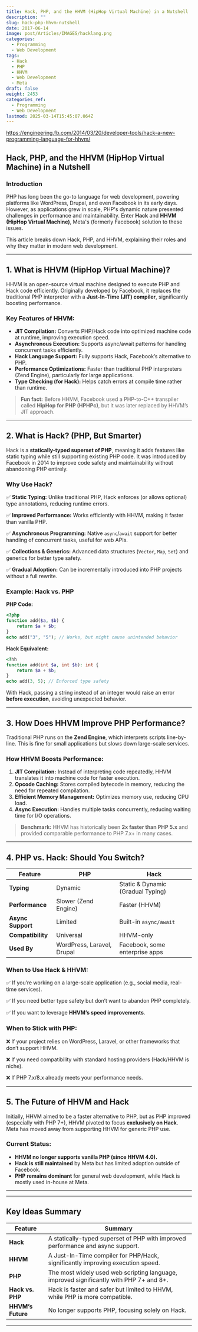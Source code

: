 ```yaml
---
title: Hack, PHP, and the HHVM (HipHop Virtual Machine) in a Nutshell
description: ""
slug: hack-php-hhvm-nutshell
date: 2017-06-14
image: post/Articles/IMAGES/hacklang.png
categories:
  - Programming
  - Web Development
tags:
  - Hack
  - PHP
  - HHVM
  - Web Development
  - Meta
draft: false
weight: 2453
categories_ref:
  - Programming
  - Web Development
lastmod: 2025-03-14T15:45:07.064Z
---
```

https://engineering.fb.com/2014/03/20/developer-tools/hack-a-new-programming-language-for-hhvm/

## **Hack, PHP, and the HHVM (HipHop Virtual Machine) in a Nutshell**

### **Introduction**

PHP has long been the go-to language for web development, powering platforms like WordPress, Drupal, and even Facebook in its early days. However, as applications grew in scale, PHP's dynamic nature presented challenges in performance and maintainability. Enter **Hack** and **HHVM (HipHop Virtual Machine)**, Meta's (formerly Facebook) solution to these issues.

This article breaks down Hack, PHP, and HHVM, explaining their roles and why they matter in modern web development.

***

## **1. What is HHVM (HipHop Virtual Machine)?**

HHVM is an open-source virtual machine designed to execute PHP and Hack code efficiently. Originally developed by Facebook, it replaces the traditional PHP interpreter with a **Just-In-Time (JIT) compiler**, significantly boosting performance.

### **Key Features of HHVM:**

* **JIT Compilation:** Converts PHP/Hack code into optimized machine code at runtime, improving execution speed.
* **Asynchronous Execution:** Supports async/await patterns for handling concurrent tasks efficiently.
* **Hack Language Support:** Fully supports Hack, Facebook’s alternative to PHP.
* **Performance Optimizations:** Faster than traditional PHP interpreters (Zend Engine), particularly for large applications.
* **Type Checking (for Hack):** Helps catch errors at compile time rather than runtime.

> **Fun fact:** Before HHVM, Facebook used a PHP-to-C++ transpiler called **HipHop for PHP (HPHPc)**, but it was later replaced by HHVM’s JIT approach.

***

## **2. What is Hack? (PHP, But Smarter)**

Hack is a **statically-typed superset of PHP**, meaning it adds features like static typing while still supporting existing PHP code. It was introduced by Facebook in 2014 to improve code safety and maintainability without abandoning PHP entirely.

### **Why Use Hack?**

✅ **Static Typing:** Unlike traditional PHP, Hack enforces (or allows optional) type annotations, reducing runtime errors.

✅ **Improved Performance:** Works efficiently with HHVM, making it faster than vanilla PHP.

✅ **Asynchronous Programming:** Native `async`/`await` support for better handling of concurrent tasks, useful for web APIs.

✅ **Collections & Generics:** Advanced data structures (`Vector`, `Map`, `Set`) and generics for better type safety.

✅ **Gradual Adoption:** Can be incrementally introduced into PHP projects without a full rewrite.

### **Example: Hack vs. PHP**

**PHP Code:**

```php
<?php
function add($a, $b) {
    return $a + $b;
}
echo add("3", "5"); // Works, but might cause unintended behavior
```

**Hack Equivalent:**

```php
<?hh
function add(int $a, int $b): int {
    return $a + $b;
}
echo add(3, 5); // Enforced type safety
```

With Hack, passing a string instead of an integer would raise an error **before execution**, avoiding unexpected behavior.

***

## **3. How Does HHVM Improve PHP Performance?**

Traditional PHP runs on the **Zend Engine**, which interprets scripts line-by-line. This is fine for small applications but slows down large-scale services.

### **How HHVM Boosts Performance:**

1. **JIT Compilation:** Instead of interpreting code repeatedly, HHVM translates it into machine code for faster execution.
2. **Opcode Caching:** Stores compiled bytecode in memory, reducing the need for repeated compilation.
3. **Efficient Memory Management:** Optimizes memory use, reducing CPU load.
4. **Async Execution:** Handles multiple tasks concurrently, reducing waiting time for I/O operations.

> **Benchmark:** HHVM has historically been **2x faster than PHP 5.x** and provided comparable performance to PHP 7.x+ in many cases.

***

## **4. PHP vs. Hack: Should You Switch?**

| Feature           | PHP                        | Hack                              |
| ----------------- | -------------------------- | --------------------------------- |
| **Typing**        | Dynamic                    | Static & Dynamic (Gradual Typing) |
| **Performance**   | Slower (Zend Engine)       | Faster (HHVM)                     |
| **Async Support** | Limited                    | Built-in `async/await`            |
| **Compatibility** | Universal                  | HHVM-only                         |
| **Used By**       | WordPress, Laravel, Drupal | Facebook, some enterprise apps    |

### **When to Use Hack & HHVM:**

✅ If you’re working on a large-scale application (e.g., social media, real-time services).

✅ If you need better type safety but don’t want to abandon PHP completely.

✅ If you want to leverage **HHVM’s speed improvements**.

### **When to Stick with PHP:**

❌ If your project relies on WordPress, Laravel, or other frameworks that don’t support HHVM.

❌ If you need compatibility with standard hosting providers (Hack/HHVM is niche).

❌ If PHP 7.x/8.x already meets your performance needs.

***

## **5. The Future of HHVM and Hack**

Initially, HHVM aimed to be a faster alternative to PHP, but as PHP improved (especially with PHP 7+), HHVM pivoted to focus **exclusively on Hack**. Meta has moved away from supporting HHVM for generic PHP use.

### **Current Status:**

* **HHVM no longer supports vanilla PHP (since HHVM 4.0).**
* **Hack is still maintained** by Meta but has limited adoption outside of Facebook.
* **PHP remains dominant** for general web development, while Hack is mostly used in-house at Meta.

***

<!-- 
## **Conclusion**
Hack and HHVM were game-changers for PHP’s performance and scalability, but their relevance outside of Facebook has declined. While Hack offers **type safety and async programming**, its dependency on HHVM limits adoption.

For most developers, **PHP 8+ is the better choice** due to widespread compatibility, improved performance, and active community support. However, if you're working in a Meta-scale environment, Hack and HHVM still have advantages.

Would you consider using Hack for a new project, or is PHP good enough for your needs? 🚀 -->

***

## **Key Ideas Summary**

| Feature           | Summary                                                                                 |
| ----------------- | --------------------------------------------------------------------------------------- |
| **Hack**          | A statically-typed superset of PHP with improved performance and async support.         |
| **HHVM**          | A Just-In-Time compiler for PHP/Hack, significantly improving execution speed.          |
| **PHP**           | The most widely used web scripting language, improved significantly with PHP 7+ and 8+. |
| **Hack vs. PHP**  | Hack is faster and safer but limited to HHVM, while PHP is more compatible.             |
| **HHVM’s Future** | No longer supports PHP, focusing solely on Hack.                                        |

***

